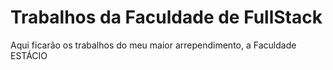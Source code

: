 # Trabalhos da Faculdade de FullStack

Aqui ficarão os trabalhos do meu maior arrependimento, a Faculdade ESTÁCIO
